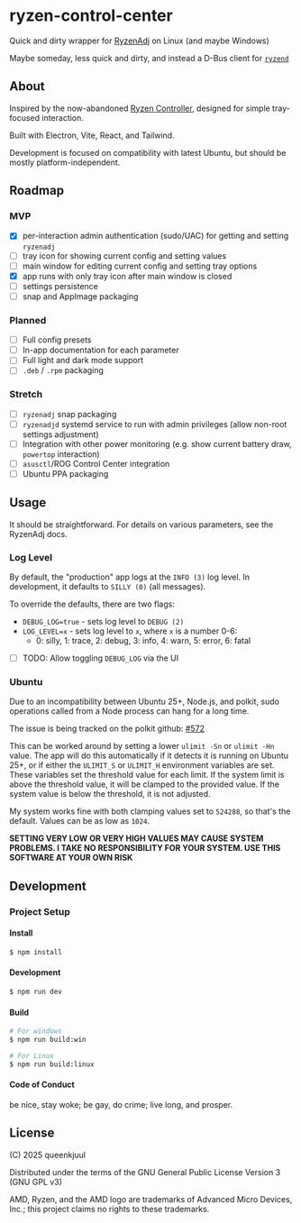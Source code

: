 # ryzen-control-center

Quick and dirty wrapper for [RyzenAdj](https://github.com/FlyGoat/RyzenAdj) on Linux (and maybe Windows)

Maybe someday, less quick and dirty, and instead a D-Bus client for [`ryzend`](https://github.com/queenkjuul/ryzend)

## About

Inspired by the now-abandoned [Ryzen Controller](https://gitlab.com/ryzen-controller-team/ryzen-controller), designed for simple tray-focused interaction.

Built with Electron, Vite, React, and Tailwind.

Development is focused on compatibility with latest Ubuntu, but should be mostly platform-independent.

## Roadmap

### MVP

- [x] per-interaction admin authentication (sudo/UAC) for getting and setting `ryzenadj`
- [ ] tray icon for showing current config and setting values
- [ ] main window for editing current config and setting tray options
- [x] app runs with only tray icon after main window is closed
- [ ] settings persistence
- [ ] snap and AppImage packaging

### Planned

- [ ] Full config presets
- [ ] In-app documentation for each parameter
- [ ] Full light and dark mode support
- [ ] `.deb` / `.rpm` packaging

### Stretch

- [ ] `ryzenadj` snap packaging
- [ ] `ryzenadjd` systemd service to run with admin privileges (allow non-root settings adjustment)
- [ ] Integration with other power monitoring (e.g. show current battery draw, `powertop` interaction)
- [ ] `asusctl`/ROG Control Center integration
- [ ] Ubuntu PPA packaging

## Usage

It should be straightforward. For details on various parameters, see the RyzenAdj docs.

### Log Level

By default, the "production" app logs at the `INFO (3)` log level. In development, it defaults to `SILLY (0)` (all messages).

To override the defaults, there are two flags:

- `DEBUG_LOG=true` - sets log level to `DEBUG (2)`
- `LOG_LEVEL=x` - sets log level to `x`, where `x` is a number 0-6:
  - 0: silly, 1: trace, 2: debug, 3: info, 4: warn, 5: error, 6: fatal

- [ ] TODO: Allow toggling `DEBUG_LOG` via the UI

### Ubuntu

Due to an incompatibility between Ubuntu 25+, Node.js, and polkit, sudo operations called from a Node process can hang for a long time.

The issue is being tracked on the polkit github: [#572](https://github.com/polkit-org/polkit/issues/572)

This can be worked around by setting a lower `ulimit -Sn` or `ulimit -Hn` value. The app will do this automatically if it detects it is running on Ubuntu 25+, or if either the `ULIMIT_S` or `ULIMIT_H` environment variables are set. These variables set the threshold value for each limit. If the system limit is above the threshold value, it will be clamped to the provided value. If the system value is below the threshold, it is not adjusted.

My system works fine with both clamping values set to `524288`, so that's the default. Values can be as low as `1024`.

**SETTING VERY LOW OR VERY HIGH VALUES MAY CAUSE SYSTEM PROBLEMS. I TAKE NO RESPONSIBILITY FOR YOUR SYSTEM. USE THIS SOFTWARE AT YOUR OWN RISK**

## Development

### Project Setup

#### Install

```bash
$ npm install
```

#### Development

```bash
$ npm run dev
```

#### Build

```bash
# For windows
$ npm run build:win

# For Linux
$ npm run build:linux
```

#### Code of Conduct

be nice, stay woke; be gay, do crime; live long, and prosper.

## License

(C) 2025 queenkjuul

Distributed under the terms of the GNU General Public License Version 3 (GNU GPL v3)

AMD, Ryzen, and the AMD logo are trademarks of Advanced Micro Devices, Inc.; this project claims no rights to these trademarks.
